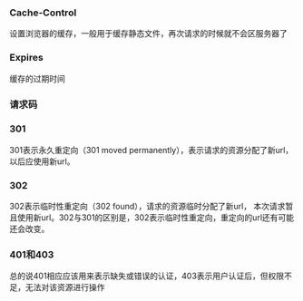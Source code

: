 ### Cache-Control
设置浏览器的缓存，一般用于缓存静态文件，再次请求的时候就不会区服务器了

### Expires 
缓存的过期时间

### 请求码

### 301
301表示永久重定向（301 moved permanently），表示请求的资源分配了新url，以后应使用新url。

### 302
302表示临时性重定向（302 found），请求的资源临时分配了新url，
本次请求暂且使用新url。302与301的区别是，302表示临时性重定向，重定向的url还有可能还会改变。

### 401和403
总的说401相应应该用来表示缺失或错误的认证，403表示用户认证后，但权限不足，无法对该资源进行操作
